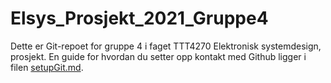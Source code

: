 # Elsys_Prosjekt_2021_Gruppe4

Dette er Git-repoet for gruppe 4 i faget TTT4270 Elektronisk systemdesign, prosjekt.
En guide for hvordan du setter opp kontakt med Github ligger i filen [setupGit.md](setupGit.md).

